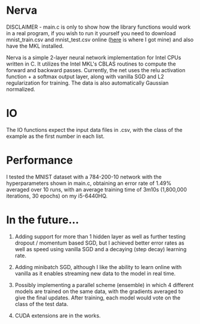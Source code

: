 # Nerva

DISCLAIMER - main.c is only to show how the library functions would work in a real program, if you wish to run it yourself you need to download mnist_train.csv 
and mnist_test.csv online ([here](https://pjreddie.com/projects/mnist-in-csv/) is where I got mine) and also have the MKL installed.
 
Nerva is a simple 2-layer neural network implementation for Intel CPUs 
written in C.  It utilizes the Intel MKL's CBLAS routines to compute the forward and
backward passes.  Currently, the net uses the relu activation function + a softmax output layer, along with vanilla SGD and L2 regularization for training.
The data is also automatically Gaussian normalized.  

# IO

The IO functions expect the input data files in .csv, with the class of the example as the first number in each list.  

# Performance

I tested the MNIST dataset with a 784-200-10 network with the hyperparameters shown in main.c, obtaining an error rate of 1.49% averaged over 10 runs, with an 
average training time of 3m10s (1,800,000 iterations, 30 epochs) on my i5-6440HQ. 

# In the future...

1. Adding support for more than 1 hidden layer as well as further testing dropout / momentum based SGD,
but I achieved better error rates as well as speed using vanilla SGD and a decaying (step decay) learning rate. 

2. Adding minibatch SGD, although I like the ability to learn online with vanilla as it enables streaming 
new data to the model in real time. 

3. Possibly implementing a parallel scheme (ensemble) in which 4 different models are trained on the same data, with 
the gradients averaged to give the final updates. After training, each model would vote on the class of the test data.

4. CUDA extensions are in the works.
